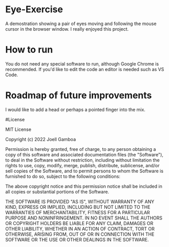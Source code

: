 # Eye-Exercise

A demostration showing a pair of eyes moving and following the mouse cursor in the browser window. I really enjoyed this project.

# How to run

You do not need any special software to run, although Google Chrome is recommended. If you'd like to edit the code an editor is needed such as VS Code.

# Roadmap of future improvements

I would like to add a head or perhaps a pointed finger into the mix.

#License

MIT License

Copyright (c) 2022 Joell Gamboa

Permission is hereby granted, free of charge, to any person obtaining a copy of this software and associated documentation files (the "Software"), to deal in the Software without restriction, including without limitation the rights to use, copy, modify, merge, publish, distribute, sublicense, and/or sell copies of the Software, and to permit persons to whom the Software is furnished to do so, subject to the following conditions:

The above copyright notice and this permission notice shall be included in all copies or substantial portions of the Software.

THE SOFTWARE IS PROVIDED "AS IS", WITHOUT WARRANTY OF ANY KIND, EXPRESS OR IMPLIED, INCLUDING BUT NOT LIMITED TO THE WARRANTIES OF MERCHANTABILITY, FITNESS FOR A PARTICULAR PURPOSE AND NONINFRINGEMENT. IN NO EVENT SHALL THE AUTHORS OR COPYRIGHT HOLDERS BE LIABLE FOR ANY CLAIM, DAMAGES OR OTHER LIABILITY, WHETHER IN AN ACTION OF CONTRACT, TORT OR OTHERWISE, ARISING FROM, OUT OF OR IN CONNECTION WITH THE SOFTWARE OR THE USE OR OTHER DEALINGS IN THE SOFTWARE.
